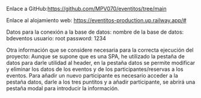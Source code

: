 Enlace a GitHub:https://github.com/MPV070/eventitos/tree/main

Enlace al alojamiento web: https://eventitos-production.up.railway.app/#

Datos para la conexión a la base de datos:
nombre de la base de datos: bdeventos
usuario: root
password: 1234

Otra información que se considere necesaria para la correcta ejecución del proyecto:
Aunque se supone que es una SPA, he utilizado la pestaña de datos para darle utilidad al header, en la pestaña datos se permite modificar y eliminar los datos de los eventos y de los participantes/reservas a los eventos. Para añadir un nuevo participante es necesario acceder a la pestaña datos, darle a los tres puntitos y a añadir participante, se abrirá una pestaña modal para introducir la información.
